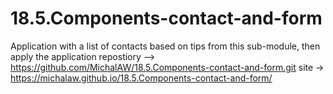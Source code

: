 # 18.5.Components-contact-and-form
Application with a list of contacts based on tips from this sub-module, then apply the application
repostiory --> https://github.com/MichalAW/18.5.Components-contact-and-form.git
site -> https://michalaw.github.io/18.5.Components-contact-and-form/
